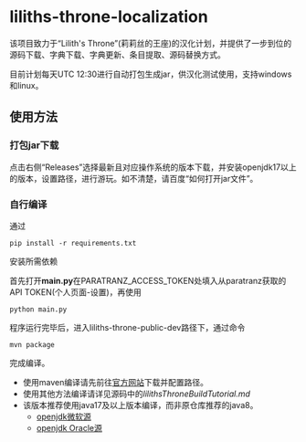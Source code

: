 # liliths-throne-localization
该项目致力于“Lilith's Throne”(莉莉丝的王座)的汉化计划，并提供了一步到位的源码下载、字典下载、字典更新、条目提取、源码替换方式。

目前计划每天UTC 12:30进行自动打包生成jar，供汉化测试使用，支持windows和linux。

## 使用方法
### 打包jar下载
点击右侧“Releases”选择最新且对应操作系统的版本下载，并安装openjdk17以上的版本，设置路径，进行游玩。如不清楚，请百度“如何打开jar文件”。

### 自行编译
通过
``` shell
pip install -r requirements.txt
```
安装所需依赖

首先打开**main.py**在PARATRANZ_ACCESS_TOKEN处填入从paratranz获取的API TOKEN(个人页面-设置)，再使用
``` shell
python main.py
```
程序运行完毕后，进入liliths-throne-public-dev路径下，通过命令
``` shell
mvn package
```
完成编译。
 - 使用maven编译请先前往[官方网站](https://maven.apache.org/install.html)下载并配置路径。
 - 使用其他方法编译请详见源码中的*lilithsThroneBuildTutorial.md*
 - 该版本推荐使用java17及以上版本编译，而非原仓库推荐的java8。
     - [openjdk微软源](https://learn.microsoft.com/zh-cn/java/openjdk/download)
	 - [openjdk Oracle源](https://www.oracle.com/java/technologies/downloads/#jdk17-windows)